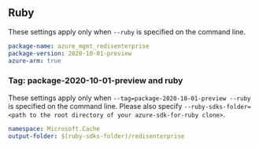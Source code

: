 ## Ruby

These settings apply only when `--ruby` is specified on the command line.

```yaml
package-name: azure_mgmt_redisenterprise
package-version: 2020-10-01-preview
azure-arm: true
```

### Tag: package-2020-10-01-preview and ruby

These settings apply only when `--tag=package-2020-10-01-preview --ruby` is specified on the command line.
Please also specify `--ruby-sdks-folder=<path to the root directory of your azure-sdk-for-ruby clone>`.

```yaml $(tag) == 'package-2020-10-01-preview' && $(ruby)
namespace: Microsoft.Cache
output-folder: $(ruby-sdks-folder)/redisenterprise
```
